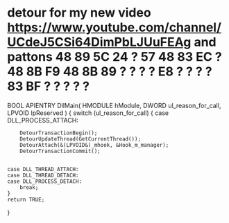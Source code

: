 # detour for my new video https://www.youtube.com/channel/UCdeJ5CSi64DimPbLJUuFEAg and pattons 48 89 5C 24 ? 57 48 83 EC ? 48 8B F9 48 8B 89 ? ? ? ? E8 ? ? ? ? 83 BF ? ? ? ? ?

BOOL APIENTRY DllMain( HMODULE hModule,
                       DWORD  ul_reason_for_call,
                       LPVOID lpReserved
                     )
{
    switch (ul_reason_for_call)
    {
    case DLL_PROCESS_ATTACH:

        DetourTransactionBegin();
        DetourUpdateThread(GetCurrentThread());
        DetourAttach(&(LPVOID&)_mhook, &Hook_m_manager);
        DetourTransactionCommit();


    case DLL_THREAD_ATTACH:
    case DLL_THREAD_DETACH:
    case DLL_PROCESS_DETACH:
        break;
    }
    return TRUE;
}

